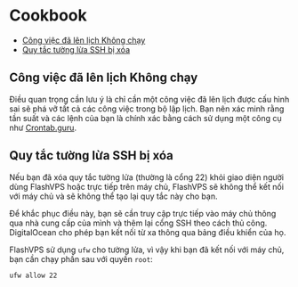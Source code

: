 # Cookbook

<!-- TOC -->

- [Công việc đã lên lịch Không chạy](#công-việc-đã-lên-lịch-không-chạy)
- [Quy tắc tường lừa SSH bị xóa](#xóa-quy-tắc-tường-lửa-ssh)

<!-- /TOC -->

<a id="markdown-công-việc-đã-lên-lịch-không-chạy" name="công-việc-đã-lên-lịch-không-chạy"></a>

## Công việc đã lên lịch Không chạy
Điều quan trọng cần lưu ý là chỉ cần một công việc đã lên lịch được cấu hình sai sẽ phá vỡ tất cả các công việc trong bộ lập lịch. Bạn nên xác minh rằng tần suất và các lệnh của bạn là chính xác bằng cách sử dụng một công cụ như [Crontab.guru](https://crontab.guru/).

<a id="markdown-xóa-quy-tắc-tường-lửa-ssh" name="xóa-quy-tắc-tường-lửa-ssh"></a>

## Quy tắc tường lừa SSH bị xóa
Nếu bạn đã xóa quy tắc tường lửa (thường là cổng 22) khỏi giao diện người dùng FlashVPS hoặc trực tiếp trên máy chủ, FlashVPS sẽ không thể kết nối với máy chủ và sẽ không thể tạo lại quy tắc này cho bạn.

Để khắc phục điều này, bạn sẽ cần truy cập trực tiếp vào máy chủ thông qua nhà cung cấp của mình và thêm lại cổng SSH theo cách thủ công. DigitalOcean cho phép bạn kết nối từ xa thông qua bảng điều khiển của họ.

FlashVPS sử dụng `ufw` cho tường lửa, vì vậy khi bạn đã kết nối với máy chủ, bạn cần chạy phần sau với quyền `root`:

`ufw allow 22`
